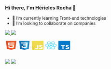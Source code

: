 ### Hi there, I'm Héricles Rocha 👋

- 🌱 I’m currently learning Front-end technologies
- 👯 I’m looking to collaborate on companies

 <div>
  <a href="https://github.com/hacles100">
  <img height="180em" src="https://github-readme-stats.vercel.app/api?username=hacles100&show_icons=true&theme=dracula&include_all_commits=true&count_private=true"/>
  <img height="180em" src="https://github-readme-stats.vercel.app/api/top-langs/?username=hacles100&layout=compact&langs_count=7&theme=dracula"/>
</div>
  
  <div style="display: inline_block"><br>
 
  <img align="center" alt="hacles-HTML" height="30" width="40" src="https://raw.githubusercontent.com/devicons/devicon/master/icons/html5/html5-original.svg">
  <img align="center" alt="hacles-CSS" height="30" width="40" src="https://raw.githubusercontent.com/devicons/devicon/master/icons/css3/css3-original.svg">
  <img align="center" alt="hacles-Js" height="30" width="40" src="https://raw.githubusercontent.com/devicons/devicon/master/icons/javascript/javascript-plain.svg">
  <img align="center" alt="hacles-React" height="30" width="40" src="https://raw.githubusercontent.com/devicons/devicon/master/icons/react/react-original.svg">
  <img align="center" alt="hacles-Ts" height="30" width="40" src="https://raw.githubusercontent.com/devicons/devicon/master/icons/typescript/typescript-plain.svg">
 
  
  
  
  
  ##
 
<div> 
  
  <a href="https://www.instagram.com/hericlesrocha1/" target="_blank"><img src="https://img.shields.io/badge/-Instagram-%23E4405F?style=for-the-badge&logo=instagram&logoColor=white" target="_blank"></a>
  <a href = "mailto:haclesrocha200@gmail.com"><img src="https://img.shields.io/badge/-Gmail-%23333?style=for-the-badge&logo=gmail&logoColor=white" target="_blank"></a>
  
</div>
